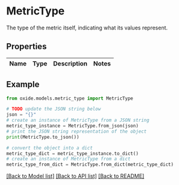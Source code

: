 # MetricType

The type of the metric itself, indicating what its values represent.

## Properties

Name | Type | Description | Notes
------------ | ------------- | ------------- | -------------

## Example

```python
from oxide.models.metric_type import MetricType

# TODO update the JSON string below
json = "{}"
# create an instance of MetricType from a JSON string
metric_type_instance = MetricType.from_json(json)
# print the JSON string representation of the object
print(MetricType.to_json())

# convert the object into a dict
metric_type_dict = metric_type_instance.to_dict()
# create an instance of MetricType from a dict
metric_type_from_dict = MetricType.from_dict(metric_type_dict)
```
[[Back to Model list]](../README.md#documentation-for-models) [[Back to API list]](../README.md#documentation-for-api-endpoints) [[Back to README]](../README.md)


